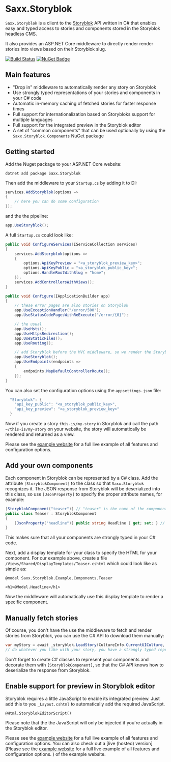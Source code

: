 # Saxx.Storyblok

`Saxx.Storyblok` is a client to the [Storyblok](https://www.Storyblok.com) API written in C# that enables easy and typed access to stories and components stored in the Storyblok headless CMS.

It also provides an ASP.NET Core middleware to directly render render stories into views based on their Storyblok slug.

[![Build Status](https://dev.azure.com/hannessachsenhofer/Saxx.Storyblok/_apis/build/status/saxx.Saxx.Storyblok?branchName=master)](https://dev.azure.com/hannessachsenhofer/Saxx.Storyblok/_build/latest?definitionId=1&branchName=master)
[![NuGet Badge](https://buildstats.info/nuget/Saxx.Storyblok)](https://www.nuget.org/packages/Saxx.Storyblok/)

## Main features
- "Drop in" middleware to automatically render any story on Storyblok
- Use strongly typed representations of your stories and components in your C# code
- Automatic in-memory caching of fetched stories for faster response times
- Full support for internationalization based on Storybloks support for multiple languages
- Full support for the integrated preview in the Storyblok editor
- A set of "common components" that can be used optionally by using the `Saxx.Storyblok.Components` NuGet package

## Getting started
Add the Nuget package to your ASP.NET Core website:
```
dotnet add package Saxx.Storyblok
```

Then add the middleware to your `Startup.cs` by adding it to DI:

```csharp
services.AddStoryblok(options =>
{
    // here you can do some configuration
});
```
and the the pipeline:
```csharp
app.UseStoryblok();
```

A full `Startup.cs` could look like:
```csharp
public void ConfigureServices(IServiceCollection services)
{
    services.AddStoryblok(options =>
    {
        options.ApiKeyPreview = "<a_storyblok_preview_key>";
        options.ApiKeyPublic = "<a_storyblok_public_key>";
        options.HandleRootWithSlug = "home";    
    });
    services.AddControllersWithViews();
}

public void Configure(IApplicationBuilder app)
{
    // these error pages are also stories on Storyblok
    app.UseExceptionHandler("/error/500");
    app.UseStatusCodePagesWithReExecute("/error/{0}");

    // the usual
    app.UseHsts();
    app.UseHttpsRedirection();
    app.UseStaticFiles();
    app.UseRouting();

    // add Storyblok before the MVC middleware, so we render the Storyblok story if it exists, or fall back to controller actions
    app.UseStoryblok();
    app.UseEndpoints(endpoints =>
    {
        endpoints.MapDefaultControllerRoute();
    });
}
```

You can also set the configuration options using the `appsettings.json` file:
```csharp
  "Storyblok": {
    "api_key_public": "<a_storyblok_public_key>",
    "api_key_preview": "<a_storyblok_preview_key>"
  }
```
Now if you create a story `this-is/my-story` in Storyblok and call the path `~/this-is/my-story` on your website, the story will automatically be rendered and returned as a view.

Please see the [example website](https://github.com/saxx/Saxx.Storyblok/tree/master/src/Saxx.Storyblok.Example) for a full live example of all features and configuration options.

## Add your own components
Each component in Storyblok can be represented by a C# class. Add the attribute `[StoryblokComponent]` to the class so that `Saxx.Storyblok` recognizes it.
The JSON response from Storyblok will be deserialized into this class, so use `[JsonProperty]` to specify the proper attribute names, for example:
```csharp
[StoryblokComponent("teaser")] // "teaser" is the name of the component in Storyblok
public class Teaser : StoryblokComponent
{
    [JsonProperty("headline")] public string Headline { get; set; } // the component has only one property, a simple text field called "headline" in Storyblok
}
```
This makes sure that all your components are strongly typed in your C# code.

Next, add a display template for your class to specify the HTML for your component.
For our example above, create a file `/Views/Shared/DisplayTemplates/Teaser.cshtml` which could look like as simple as:
```razor
@model Saxx.Storyblok.Example.Components.Teaser

<h1>@Model.Headline</h1>
```

Now the middleware will automatically use this display template to render a specific component.

## Manually fetch stories
Of course, you don't have the use the middleware to fetch and render stories from Storyblok, you can use the C# API to download them manually:
```csharp
var myStory = await _storyblok.LoadStory(CultureInfo.CurrentUICulture, "/this-is/my-story");
// do whatever you like with your story, you have a strongly typed representation now
```
Don't forget to create C# classes to represent your components and decorate them with `[StoryblokComponent]`, so that the C# API knows how to deserialize the response from Storyblok.

## Enable support for preview in Storyblok editor
Storyblok requires a little JavaScript to enable its integrated preview. Just add this to you `_Layout.cshtml` to automatically add the required JavaScript.
```razor
@Html.StoryblokEditorScript()
```
Please note that the the JavaScript will only be injected if you're actually in the Storyblok editor.


Please see the [example website](https://github.com/saxx/Saxx.Storyblok/tree/master/src/Saxx.Storyblok.Example) for a full live example of all features and configuration options.
You can also check out a [live (hosted) version](Please see the [example website](https://github.com/saxx/Saxx.Storyblok/tree/master/src/Saxx.Storyblok.Example) for a full live example of all features and configuration options.
) of the example website.
